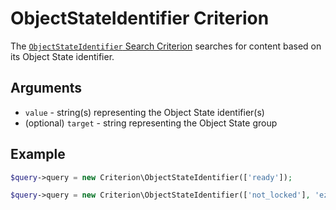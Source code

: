 # ObjectStateIdentifier Criterion

The [`ObjectStateIdentifier` Search Criterion](https://github.com/ezsystems/ezplatform-kernel/blob/v1.0.0/eZ/Publish/API/Repository/Values/Content/Query/Criterion/ObjectStateId.php)
searches for content based on its Object State identifier.

## Arguments

- `value` - string(s) representing the Object State identifier(s)
- (optional) `target` - string representing the Object State group

## Example

``` php
$query->query = new Criterion\ObjectStateIdentifier(['ready']);
```

``` php
$query->query = new Criterion\ObjectStateIdentifier(['not_locked'], 'ez_lock');
```
